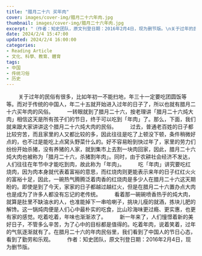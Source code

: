```yaml
---
title: "腊月二十六 买年肉"
cover: images/cover-img/腊月二十六年肉.jpg
thumbnail: images/cover-img/腊月二十六年肉.jpg
excerpt: "（作者：知史团队，原文刊登日期：2016年2月4日，现为删节版。\n关于过年的民俗有很多，比如年初一不能扫地，年三十一定要吃团圆饭等等。而对于传统的中国人，年二十五就开始进入过年的日子了，所以也就有腊月二十六买年肉的风俗。" 
date: 2024/2/4 15:47:00
updated: 2024/2/4 16:00:00
categories:
- Reading Article
- 文化、科學、教育、體育
tags: 
- 中国
- 传统习俗
- 历史
---
```

&emsp;&emsp; 关于过年的民俗有很多，比如年初一不能扫地，年三十一定要吃团圆饭等等。而对于传统的中国人，年二十五就开始进入过年的日子了，所以也就有腊月二十六买年肉的风俗。
&emsp;&emsp; 一转眼就到了腊月二十六，按老理讲「腊月二十六炖大肉」相信这天是所有孩子们的节日，终于可以吃到「年肉」了。那么，下面，我们就来跟大家讲讲这个腊月二十六炖大肉的民俗。
&emsp;&emsp; 过去，普通老百姓的日子都比较穷苦，而且家里的人又都比较的多，因此往往是吃了上顿没下顿，条件稍微好点的，也不过是能吃上点窝头野菜什么的。好不容易盼到快过年了，家里的劳力们纷纷开始杀猪，没有养猪的人家，就到集市上去割一块肉回家，因此，腊月二十六炖大肉也被称为「腊月二十六，杀猪割年肉」。同时，由于农耕社会经济不发达，人们往往在年节中才能吃到肉，故此称为「年肉」。
&emsp;&emsp; 吃「年肉」讲究要吃红烧肉，因为肉本身就代表着富裕的意思，而红烧肉则更能表示来年的日子红红火火的富裕十足，因此，一碗热气腾腾泛着肉香的红烧肉是多少人在腊月二十六这天期盼的。即使是到了今天，家家的日子都越过越红火，但是在腊月二十六置办点大肉也是成为了许多人都没有忘记的老传统。
&emsp;&emsp; 看着那一碗碗喷香热乎的炖大肉，就算是肚里不缺油水的人，也准能掉下一串哈喇子，挑块儿瘦的就酒，拣块儿肥的解馋。这一锅炖肉便是人们心中最朴实的吃食，比山珍海味更过瘾、更实惠，也更有家的感觉。吃着吃着，年味也渐渐浓了。
&emsp;&emsp; 新一年来了，人们憧憬着新的美好日子，不管多么辛苦，为了心中的目标都是值得的。吃着年肉，说着笑着，过年的气氛逐渐就有了。在腊月二十六的年肉民俗里，我们看到了中国人的节日心态，看到了勤劳和乐观。
&emsp;&emsp; 作者：知史团队，原文刊登日期：2016年2月4日，现为删节版。